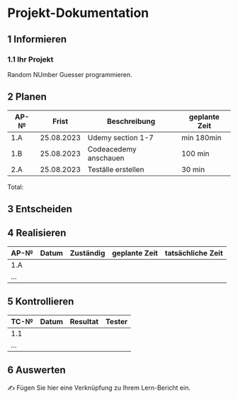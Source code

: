 # Projekt-Dokumentation



## 1 Informieren

### 1.1 Ihr Projekt

Random NUmber Guesser programmieren.




## 2 Planen

| AP-№ | Frist | Beschreibung | geplante Zeit |
| ---- | -----  | ------------ | ------------- |
| 1.A  | 25.08.2023        |      Udemy section 1-7        |  min 180min             |
| 1.B  | 25.08.2023          |   Codeacedemy anschauen           |  100 min             |
|2.A|25.08.2023|Teställe erstellen| 30 min|


Total: 


## 3 Entscheiden



## 4 Realisieren

| AP-№ | Datum | Zuständig | geplante Zeit | tatsächliche Zeit |
| ---- | ----- | --------- | ------------- | ----------------- |
| 1.A  |       |           |               |                   |
| ...  |       |           |               |                   |


## 5 Kontrollieren

| TC-№ | Datum | Resultat | Tester |
| ---- | ----- | -------- | ------ |
| 1.1  |       |          |        |
| ...  |       |          |        |



## 6 Auswerten

✍️ Fügen Sie hier eine Verknüpfung zu Ihrem Lern-Bericht ein.
